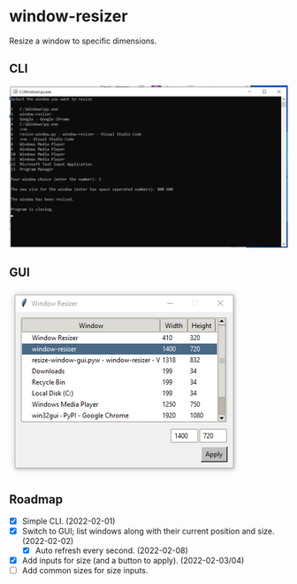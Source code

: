 # window-resizer

Resize a window to specific dimensions.

## CLI
![Screenshot of the CLI window](ss-cli.png)

## GUI
![Screenshot of the GUI window](ss-gui.png)

## Roadmap
- [x] Simple CLI. (2022-02-01)
- [x] Switch to GUI; list windows along with their current position and size. (2022-02-02)
    - [x] Auto refresh every second. (2022-02-08)
- [x] Add inputs for size (and a button to apply). (2022-02-03/04)
- [ ] Add common sizes for size inputs.